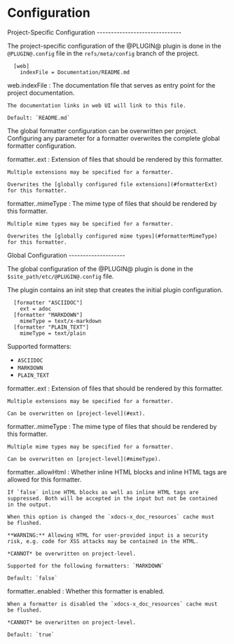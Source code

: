 Configuration
=============

<a id="projectConfig">
Project-Specific Configuration
------------------------------

The project-specific configuration of the @PLUGIN@ plugin is done in
the `@PLUGIN@.config` file in the `refs/meta/config` branch of the
project.

```
  [web]
    indexFile = Documentation/README.md
```

<a id="webIndexFile">
web.indexFile
:	The documentation file that serves as entry point for the project
	documentation.

	The documentation links in web UI will link to this file.

	Default: `README.md`

The global formatter configuration can be overwritten per project.
Configuring any parameter for a formatter overwrites the complete
global formatter configuration.

<a id="ext">
formatter.<formatter>.ext
:	Extension of files that should be rendered by this formatter.

	Multiple extensions may be specified for a formatter.

	Overwrites the [globally configured file extensions](#formatterExt)
	for this formatter.

<a id="mimeType">
formatter.<formatter>.mimeType
:	The mime type of files that should be rendered by this formatter.

	Multiple mime types may be specified for a formatter.

	Overwrites the [globally configured mime types](#formatterMimeType)
	for this formatter.

<a id="globalConfig">
Global Configuration
--------------------

The global configuration of the @PLUGIN@ plugin is done in the
`$site_path/etc/@PLUGIN@.config` file.

The plugin contains an init step that creates the initial plugin
configuration.

```
  [formatter "ASCIIDOC"]
    ext = adoc
  [formatter "MARKDOWN"]
    mimeType = text/x-markdown
  [formatter "PLAIN_TEXT"]
    mimeType = text/plain
```

Supported formatters:

* `ASCIIDOC`
* `MARKDOWN`
* `PLAIN_TEXT`

<a id="formatterExt">
formatter.<formatter>.ext
:	Extension of files that should be rendered by this formatter.

	Multiple extensions may be specified for a formatter.

	Can be overwritten on [project-level](#ext).

<a id="formatterMimeType">
formatter.<formatter>.mimeType
:	The mime type of files that should be rendered by this formatter.

	Multiple mime types may be specified for a formatter.

	Can be overwritten on [project-level](#mimeType).

<a id="formatterAllowHtml">
formatter.<formatter>.allowHtml
:	Whether inline HTML blocks and inline HTML tags are allowed for
    this formatter.

	If `false` inline HTML blocks as well as inline HTML tags are
	suppressed. Both will be accepted in the input but not be contained
	in the output.

	When this option is changed the `xdocs-x_doc_resources` cache must
	be flushed.

	**WARNING:** Allowing HTML for user-provided input is a security
	risk, e.g. code for XSS attacks may be contained in the HTML.

	*CANNOT* be overwritten on project-level.

	Supported for the following formatters: `MARKDOWN`

	Default: `false`

<a id="formatterEnabled">
formatter.<formatter>.enabled
:	Whether this formatter is enabled.

	When a formatter is disabled the `xdocs-x_doc_resources` cache must
	be flushed.

	*CANNOT* be overwritten on project-level.

	Default: `true`
